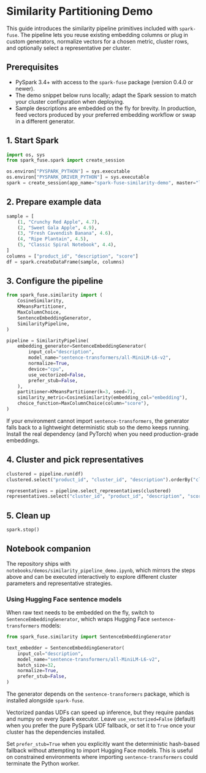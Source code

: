 # Similarity Partitioning Demo

This guide introduces the similarity pipeline primitives included with `spark-fuse`. The pipeline lets you reuse existing embedding columns or plug in custom generators, normalize vectors for a chosen metric, cluster rows, and optionally select a representative per cluster.

## Prerequisites

- PySpark 3.4+ with access to the `spark-fuse` package (version 0.4.0 or newer).
- The demo snippet below runs locally; adapt the Spark session to match your cluster configuration when deploying.
- Sample descriptions are embedded on the fly for brevity. In production, feed vectors produced by your preferred embedding workflow or swap in a different generator.

## 1. Start Spark

```python
import os, sys
from spark_fuse.spark import create_session

os.environ["PYSPARK_PYTHON"] = sys.executable
os.environ["PYSPARK_DRIVER_PYTHON"] = sys.executable
spark = create_session(app_name="spark-fuse-similarity-demo", master="local[2]")
```

## 2. Prepare example data

```python
sample = [
    (1, "Crunchy Red Apple", 4.7),
    (2, "Sweet Gala Apple", 4.9),
    (3, "Fresh Cavendish Banana", 4.6),
    (4, "Ripe Plantain", 4.5),
    (5, "Classic Spiral Notebook", 4.4),
]
columns = ["product_id", "description", "score"]
df = spark.createDataFrame(sample, columns)
```

## 3. Configure the pipeline

```python
from spark_fuse.similarity import (
    CosineSimilarity,
    KMeansPartitioner,
    MaxColumnChoice,
    SentenceEmbeddingGenerator,
    SimilarityPipeline,
)

pipeline = SimilarityPipeline(
    embedding_generator=SentenceEmbeddingGenerator(
        input_col="description",
        model_name="sentence-transformers/all-MiniLM-L6-v2",
        normalize=True,
        device="cpu",
        use_vectorized=False,
        prefer_stub=False,
    ),
    partitioner=KMeansPartitioner(k=3, seed=7),
    similarity_metric=CosineSimilarity(embedding_col="embedding"),
    choice_function=MaxColumnChoice(column="score"),
)
```

If your environment cannot import `sentence-transformers`, the generator falls back to a lightweight deterministic stub so the demo keeps running. Install the real dependency (and PyTorch) when you need production-grade embeddings.

## 4. Cluster and pick representatives

```python
clustered = pipeline.run(df)
clustered.select("product_id", "cluster_id", "description").orderBy("cluster_id").show(truncate=False)

representatives = pipeline.select_representatives(clustered)
representatives.select("cluster_id", "product_id", "description", "score").orderBy("cluster_id").show(truncate=False)
```

## 5. Clean up

```python
spark.stop()
```

## Notebook companion

The repository ships with `notebooks/demos/similarity_pipeline_demo.ipynb`, which mirrors the steps above and can be executed interactively to explore different cluster parameters and representative strategies.

### Using Hugging Face sentence models

When raw text needs to be embedded on the fly, switch to `SentenceEmbeddingGenerator`, which wraps Hugging Face `sentence-transformers` models:

```python
from spark_fuse.similarity import SentenceEmbeddingGenerator

text_embedder = SentenceEmbeddingGenerator(
    input_col="description",
    model_name="sentence-transformers/all-MiniLM-L6-v2",
    batch_size=32,
    normalize=True,
    prefer_stub=False,
)
```

The generator depends on the `sentence-transformers` package, which is installed alongside `spark-fuse`.

Vectorized pandas UDFs can speed up inference, but they require pandas and numpy on every Spark executor. Leave `use_vectorized=False` (default) when you prefer the pure PySpark UDF fallback, or set it to `True` once your cluster has the dependencies installed.

Set `prefer_stub=True` when you explicitly want the deterministic hash-based fallback without attempting to import Hugging Face models. This is useful on constrained environments where importing `sentence-transformers` could terminate the Python worker.
